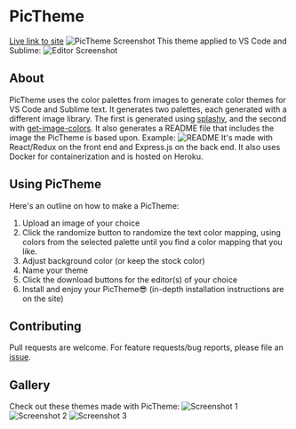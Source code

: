 # PicTheme
[Live link to site](https://pictheme.herokuapp.com)
![PicTheme Screenshot](https://i.imgur.com/scpk4ze.png)
This theme applied to VS Code and Sublime:
![Editor Screenshot](https://i.imgur.com/nEOmIA7.png)
## About
PicTheme uses the color palettes from images to generate color themes for VS Code and Sublime text. 
It generates two palettes, each generated with a different image library. The first is generated using [splashy](https://github.com/microlinkhq/splashy), and the second with [get-image-colors](https://github.com/colorjs/get-image-colors). It also generates a README file that includes the image the PicTheme is based upon.
Example: ![README]()
It's made with React/Redux on the front end and Express.js on the back end. It also uses Docker for containerization and is hosted on Heroku.
## Using PicTheme
Here's an outline on how to make a PicTheme:
1. Upload an image of your choice
2. Click the randomize button to randomize the text color mapping, using colors from the selected palette until you find a color mapping that you like.
3. Adjust background color (or keep the stock color)
4. Name your theme
4. Click the download buttons for the editor(s) of your choice 
5. Install and enjoy your PicTheme😎 (in-depth installation instructions are on the site)
## Contributing
Pull requests are welcome. For feature requests/bug reports, please file an [issue](https://github.com/JoshuaScript/pictheme/issues).
## Gallery
Check out these themes made with PicTheme:
![Screenshot 1](https://i.imgur.com/LLeS4le.png)
![Screenshot 2](https://i.imgur.com/oUTegc3.png)
![Screenshot 3](https://i.imgur.com/rplNImQ.png)
